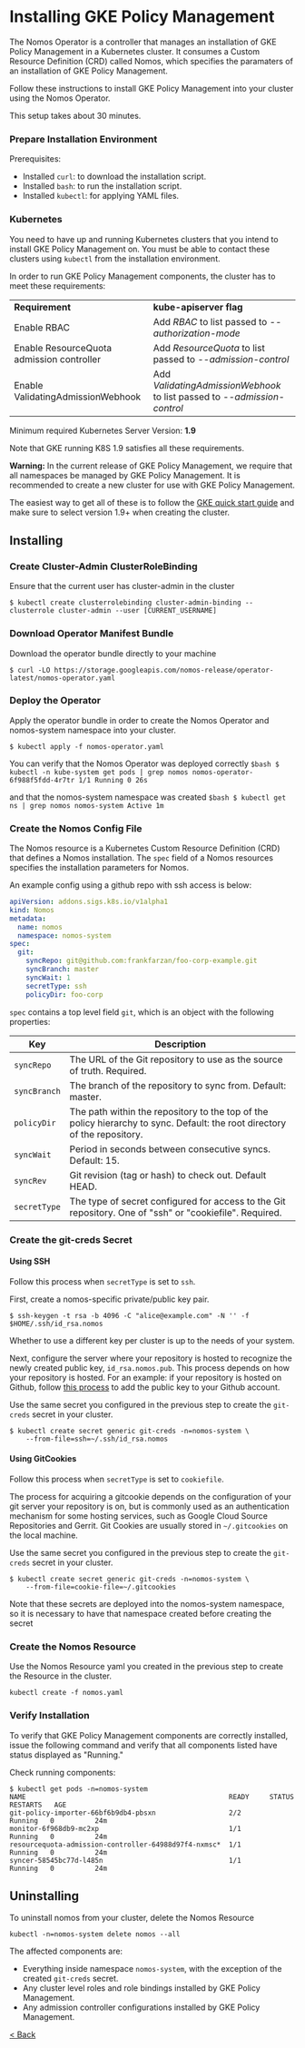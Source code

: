 # Installing GKE Policy Management

The Nomos Operator is a controller that manages an installation of GKE Policy
Management in a Kubernetes cluster. It consumes a Custom Resource Definition
(CRD) called Nomos, which specifies the paramaters of an installation of GKE
Policy Management.

Follow these instructions to install GKE Policy Management into your cluster
using the Nomos Operator.

This setup takes about 30 minutes.

### Prepare Installation Environment

Prerequisites:

*   Installed `curl`: to download the installation script.
*   Installed `bash`: to run the installation script.
*   Installed `kubectl`: for applying YAML files.

### Kubernetes

You need to have up and running Kubernetes clusters that you intend to install
GKE Policy Management on. You must be able to contact these clusters using
`kubectl` from the installation environment.

In order to run GKE Policy Management components, the cluster has to meet these
requirements:

<table>
  <tr>
   <td><strong>Requirement</strong>
   </td>
   <td><strong>kube-apiserver flag</strong>
   </td>
  </tr>
  <tr>
   <td>Enable RBAC
   </td>
   <td>Add <em>RBAC</em> to list passed to <em>--authorization-mode</em>
   </td>
  </tr>
  <tr>
   <td>Enable ResourceQuota admission controller
   </td>
   <td>Add <em>ResourceQuota</em> to list passed to <em>--admission-control</em>
   </td>
  </tr>
  <tr>
   <td>Enable ValidatingAdmissionWebhook
   </td>
   <td>Add <em>ValidatingAdmissionWebhook</em> to list passed to <em>--admission-control</em>
   </td>
  </tr>
</table>

Minimum required Kubernetes Server Version: **1.9**

Note that GKE running K8S 1.9 satisfies all these requirements.

**Warning:** In the current release of GKE Policy Management, we require that
all namespaces be managed by GKE Policy Management. It is recommended to create
a new cluster for use with GKE Policy Management.

The easiest way to get all of these is to follow the
[GKE quick start guide](https://cloud.google.com/kubernetes-engine/docs/quickstart)
and make sure to select version 1.9+ when creating the cluster.

## Installing

### Create Cluster-Admin ClusterRoleBinding

Ensure that the current user has cluster-admin in the cluster

```console
$ kubectl create clusterrolebinding cluster-admin-binding --clusterrole cluster-admin --user [CURRENT_USERNAME]
```

### Download Operator Manifest Bundle

Download the operator bundle directly to your machine

```console
$ curl -LO https://storage.googleapis.com/nomos-release/operator-latest/nomos-operator.yaml
```

### Deploy the Operator

Apply the operator bundle in order to create the Nomos Operator and nomos-system
namespace into your cluster.

```console
$ kubectl apply -f nomos-operator.yaml
```

You can verify that the Nomos Operator was deployed correctly `$bash $ kubectl
-n kube-system get pods | grep nomos nomos-operator-6f988f5fdd-4r7tr 1/1 Running
0 26s`

and that the nomos-system namespace was created `$bash $ kubectl get ns | grep
nomos nomos-system Active 1m`

### Create the Nomos Config File

The Nomos resource is a Kubernetes Custom Resource Definition (CRD) that defines
a Nomos installation. The `spec` field of a Nomos resources specifies the
installation parameters for Nomos.

An example config using a github repo with ssh access is below:

```yaml
apiVersion: addons.sigs.k8s.io/v1alpha1
kind: Nomos
metadata:
  name: nomos
  namespace: nomos-system
spec:
  git:
    syncRepo: git@github.com:frankfarzan/foo-corp-example.git
    syncBranch: master
    syncWait: 1
    secretType: ssh
    policyDir: foo-corp
```

`spec` contains a top level field `git`, which is an object with the following
properties:

Key          | Description
------------ | -----------
`syncRepo`   | The URL of the Git repository to use as the source of truth. Required.
`syncBranch` | The branch of the repository to sync from. Default: master.
`policyDir`  | The path within the repository to the top of the policy hierarchy to sync. Default: the root directory of the repository.
`syncWait`   | Period in seconds between consecutive syncs. Default: 15.
`syncRev`    | Git revision (tag or hash) to check out. Default HEAD.
`secretType` | The type of secret configured for access to the Git repository. One of "ssh" or "cookiefile". Required.

### Create the git-creds Secret

#### Using SSH

Follow this process when `secretType` is set to `ssh`.

First, create a nomos-specific private/public key pair.

```console
$ ssh-keygen -t rsa -b 4096 -C "alice@example.com" -N '' -f $HOME/.ssh/id_rsa.nomos
```

Whether to use a different key per cluster is up to the needs of your system.

Next, configure the server where your repository is hosted to recognize the
newly created public key, `id_rsa.nomos.pub`. This process depends on how your
repository is hosted. For an example: if your repository is hosted on Github,
follow
[this process](https://help.github.com/articles/adding-a-new-ssh-key-to-your-github-account/)
to add the public key to your Github account.

Use the same secret you configured in the previous step to create the
`git-creds` secret in your cluster.

```console
$ kubectl create secret generic git-creds -n=nomos-system \
    --from-file=ssh=~/.ssh/id_rsa.nomos
```

#### Using GitCookies

Follow this process when `secretType` is set to `cookiefile`.

The process for acquiring a gitcookie depends on the configuration of your git
server your repository is on, but is commonly used as an authentication
mechanism for some hosting services, such as Google Cloud Source Repositories
and Gerrit. Git Cookies are usually stored in `~/.gitcookies` on the local
machine.

Use the same secret you configured in the previous step to create the
`git-creds` secret in your cluster.

```console
$ kubectl create secret generic git-creds -n=nomos-system \
    --from-file=cookie-file=~/.gitcookies
```

Note that these secrets are deployed into the nomos-system namespace, so it is
necessary to have that namespace created before creating the secret

### Create the Nomos Resource

Use the Nomos Resource yaml you created in the previous step to create the
Resource in the cluster.

```console
kubectl create -f nomos.yaml
```

### Verify Installation

To verify that GKE Policy Management components are correctly installed, issue
the following command and verify that all components listed have status
displayed as "Running."

Check running components:

```console
$ kubectl get pods -n=nomos-system
NAME                                                  READY     STATUS    RESTARTS   AGE
git-policy-importer-66bf6b9db4-pbsxn                  2/2       Running   0          24m
monitor-6f968db9-mc2xp                                1/1       Running   0          24m
resourcequota-admission-controller-64988d97f4-nxmsc*  1/1       Running   0          24m
syncer-58545bc77d-l485n                               1/1       Running   0          24m
```

## Uninstalling

To uninstall nomos from your cluster, delete the Nomos Resource

```console
kubectl -n=nomos-system delete nomos --all
```

The affected components are:

*   Everything inside namespace `nomos-system`, with the exception of the
    created `git-creds` secret.
*   Any cluster level roles and role bindings installed by GKE Policy
    Management.
*   Any admission controller configurations installed by GKE Policy Management.

[< Back](../../README.md)
